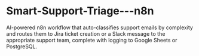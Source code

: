 # Smart-Support-Triage---n8n
AI-powered n8n workflow that auto-classifies support emails by complexity and routes them to Jira ticket creation or a Slack message to the appropriate support team, complete with logging to Google Sheets or PostgreSQL.
